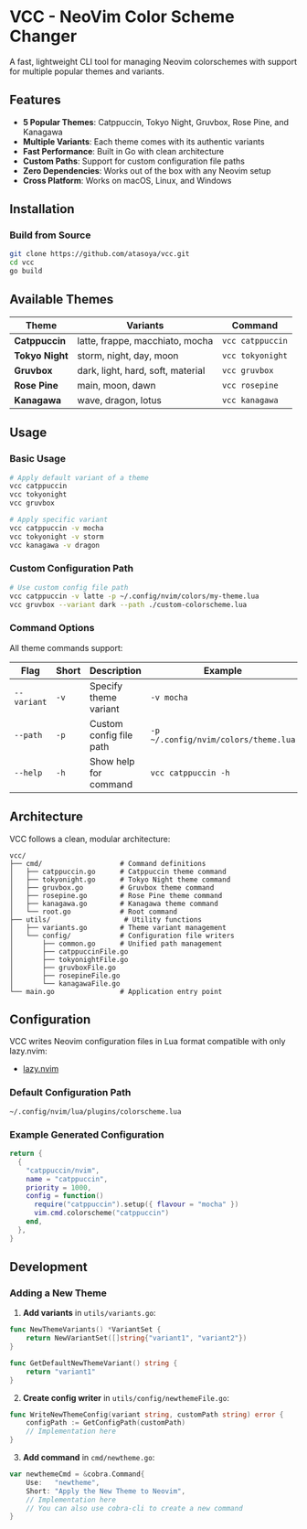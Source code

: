 # VCC - NeoVim Color Scheme Changer

A fast, lightweight CLI tool for managing Neovim colorschemes with support for multiple popular themes and variants.

## Features

- **5 Popular Themes**: Catppuccin, Tokyo Night, Gruvbox, Rose Pine, and Kanagawa
- **Multiple Variants**: Each theme comes with its authentic variants
- **Fast Performance**: Built in Go with clean architecture
- **Custom Paths**: Support for custom configuration file paths
- **Zero Dependencies**: Works out of the box with any Neovim setup
- **Cross Platform**: Works on macOS, Linux, and Windows

## Installation

### Build from Source

```bash
git clone https://github.com/atasoya/vcc.git
cd vcc
go build
```

## Available Themes

| Theme           | Variants                          | Command          |
| --------------- | --------------------------------- | ---------------- |
| **Catppuccin**  | latte, frappe, macchiato, mocha   | `vcc catppuccin` |
| **Tokyo Night** | storm, night, day, moon           | `vcc tokyonight` |
| **Gruvbox**     | dark, light, hard, soft, material | `vcc gruvbox`    |
| **Rose Pine**   | main, moon, dawn                  | `vcc rosepine`   |
| **Kanagawa**    | wave, dragon, lotus               | `vcc kanagawa`   |

## Usage

### Basic Usage

```bash
# Apply default variant of a theme
vcc catppuccin
vcc tokyonight
vcc gruvbox

# Apply specific variant
vcc catppuccin -v mocha
vcc tokyonight -v storm
vcc kanagawa -v dragon
```

### Custom Configuration Path

```bash
# Use custom config file path
vcc catppuccin -v latte -p ~/.config/nvim/colors/my-theme.lua
vcc gruvbox --variant dark --path ./custom-colorscheme.lua
```

### Command Options

All theme commands support:

| Flag        | Short | Description             | Example                              |
| ----------- | ----- | ----------------------- | ------------------------------------ |
| `--variant` | `-v`  | Specify theme variant   | `-v mocha`                           |
| `--path`    | `-p`  | Custom config file path | `-p ~/.config/nvim/colors/theme.lua` |
| `--help`    | `-h`  | Show help for command   | `vcc catppuccin -h`                  |

## Architecture

VCC follows a clean, modular architecture:

```
vcc/
├── cmd/                   # Command definitions
│   ├── catppuccin.go      # Catppuccin theme command
│   ├── tokyonight.go      # Tokyo Night theme command
│   ├── gruvbox.go         # Gruvbox theme command
│   ├── rosepine.go        # Rose Pine theme command
│   ├── kanagawa.go        # Kanagawa theme command
│   └── root.go            # Root command
├── utils/                  # Utility functions
│   ├── variants.go        # Theme variant management
│   └── config/            # Configuration file writers
│       ├── common.go      # Unified path management
│       ├── catppuccinFile.go
│       ├── tokyonightFile.go
│       ├── gruvboxFile.go
│       ├── rosepineFile.go
│       └── kanagawaFile.go
└── main.go                # Application entry point
```

## Configuration

VCC writes Neovim configuration files in Lua format compatible with only lazy.nvim:

- [lazy.nvim](https://github.com/folke/lazy.nvim)

### Default Configuration Path

```
~/.config/nvim/lua/plugins/colorscheme.lua
```

### Example Generated Configuration

```lua
return {
  {
    "catppuccin/nvim",
    name = "catppuccin",
    priority = 1000,
    config = function()
      require("catppuccin").setup({ flavour = "mocha" })
      vim.cmd.colorscheme("catppuccin")
    end,
  },
}
```

## Development

### Adding a New Theme

1. **Add variants** in `utils/variants.go`:

```go
func NewThemeVariants() *VariantSet {
    return NewVariantSet([]string{"variant1", "variant2"})
}

func GetDefaultNewThemeVariant() string {
    return "variant1"
}
```

2. **Create config writer** in `utils/config/newthemeFile.go`:

```go
func WriteNewThemeConfig(variant string, customPath string) error {
    configPath := GetConfigPath(customPath)
    // Implementation here
}
```

3. **Add command** in `cmd/newtheme.go`:

```go
var newthemeCmd = &cobra.Command{
    Use:   "newtheme",
    Short: "Apply the New Theme to Neovim",
    // Implementation here
    // You can also use cobra-cli to create a new command
}
```
